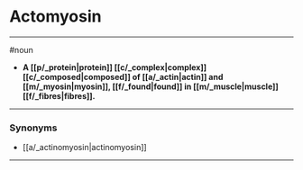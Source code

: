 # Actomyosin
---
#noun
- **A [[p/_protein|protein]] [[c/_complex|complex]] [[c/_composed|composed]] of [[a/_actin|actin]] and [[m/_myosin|myosin]], [[f/_found|found]] in [[m/_muscle|muscle]] [[f/_fibres|fibres]].**
---
### Synonyms
- [[a/_actinomyosin|actinomyosin]]
---
